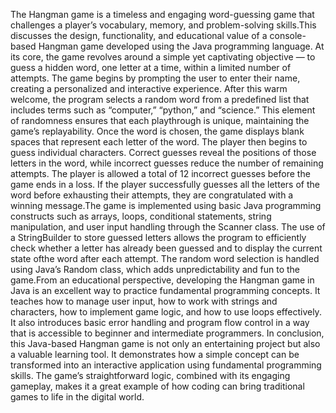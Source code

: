 The Hangman game is a timeless and engaging word-guessing game that challenges a player’s vocabulary, memory, and problem-solving skills.This discusses the design, functionality, and educational value
of a console-based Hangman game developed using the Java programming language.
At its core, the game revolves around a simple yet captivating objective — to guess a hidden word, one letter at a time, 
within a limited number of attempts. The game begins by prompting the user to enter their name, creating a personalized and interactive experience. After this warm welcome, the program selects a random 
word from a predefined list that includes terms such as “computer,” “python,” and “science.” 
This element of randomness ensures that each playthrough is unique, maintaining the game’s replayability.
Once the word is chosen, the game displays blank spaces that represent each letter of the word. 
The player then begins to guess individual characters. Correct guesses reveal the positions of those letters 
in the word, while incorrect guesses reduce the number of remaining attempts.
The player is allowed a total of 12 incorrect guesses before the game ends in a loss. If the player successfully guesses all the letters of the word before exhausting their attempts, they are congratulated with a winning message.The game is implemented using basic Java programming constructs such as arrays, loops, conditional
statements, string manipulation, and user input handling through the Scanner class. The use of a StringBuilder to store guessed letters allows the program to efficiently check whether a letter has already 
been guessed and to display the current state ofthe word after each attempt. The random word selection is handled using Java’s Random class, which adds unpredictability and fun to the game.From an educational
perspective, developing the Hangman game in Java is an excellent way to practice fundamental programming concepts. It teaches how to manage user input, how to work with strings and characters, how to implement 
game logic, and how to use loops effectively. It also introduces basic error handling and program flow control in a way that is accessible to beginner and intermediate programmers.
In conclusion, this Java-based Hangman game is not only an entertaining project but also a valuable learning tool. It demonstrates how a simple concept can be transformed into an interactive application using 
fundamental programming skills. The game’s straightforward logic, combined with its engaging gameplay, makes it a great example of how coding can bring traditional games to life in the digital world.
